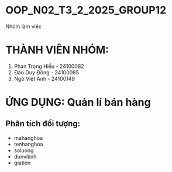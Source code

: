 # OOP_N02_T3_2_2025_GROUP12
Nhóm làm việc

# THÀNH VIÊN NHÓM:
1. Phan Trọng Hiếu - 24100082
2. Đào Duy Đông - 24100085
3. Ngô Việt Anh - 24100149

# ỨNG DỤNG: Quản lí bán hàng

## Phân tích đối tượng: 

- mahanghoa
- tenhanghoa
- soluong
- donvitinh
- giatien
